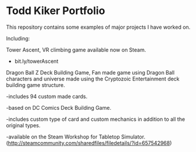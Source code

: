 # Todd Kiker Portfolio
This repository contains some examples of major projects I have worked on.

Including:

Tower Ascent, VR climbing game available now on Steam.
  - bit.ly/towerAscent
  

Dragon Ball Z Deck Building Game, Fan made game using Dragon Ball characters and universe made using the Cryptozoic Entertainment deck building game structure.

  -includes 94 custom made cards.
  
  -based on DC Comics Deck Building Game.
  
  -includes custom type of card and custom mechanics in addition to all the original types.
  
  -available on the Steam Workshop for Tabletop Simulator. (http://steamcommunity.com/sharedfiles/filedetails/?id=657542968)
